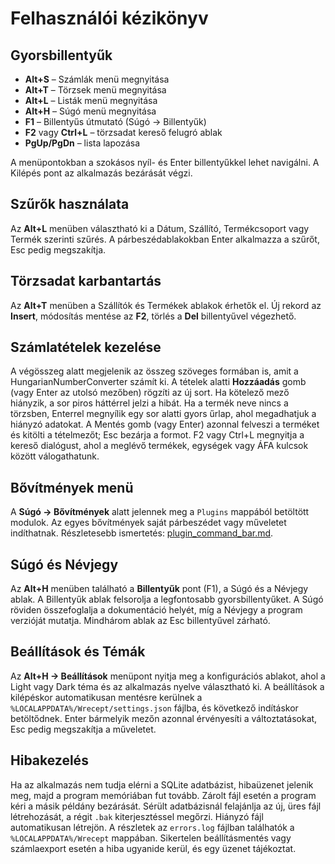 # Felhasználói kézikönyv

## Gyorsbillentyűk
- **Alt+S** – Számlák menü megnyitása
- **Alt+T** – Törzsek menü megnyitása
- **Alt+L** – Listák menü megnyitása
- **Alt+H** – Súgó menü megnyitása
- **F1** – Billentyűs útmutató (Súgó → Billentyűk)
- **F2** vagy **Ctrl+L** – törzsadat kereső felugró ablak
- **PgUp/PgDn** – lista lapozása

A menüpontokban a szokásos nyíl- és Enter billentyűkkel lehet navigálni. A Kilépés pont az alkalmazás bezárását végzi.

## Szűrők használata
Az **Alt+L** menüben választható ki a Dátum, Szállító, Termékcsoport vagy Termék szerinti szűrés. A párbeszédablakokban Enter alkalmazza a szűrőt, Esc pedig megszakítja.

## Törzsadat karbantartás
Az **Alt+T** menüben a Szállítók és Termékek ablakok érhetők el. Új rekord az **Insert**, módosítás mentése az **F2**, törlés a **Del** billentyűvel végezhető.

## Számlatételek kezelése
A végösszeg alatt megjelenik az összeg szöveges formában is,
amit a HungarianNumberConverter számít ki.
A tételek alatti **Hozzáadás** gomb (vagy Enter az utolsó mezőben) rögzíti az új sort.
Ha kötelező mező hiányzik, a sor piros háttérrel jelzi a hibát.
Ha a termék neve nincs a törzsben, Enterrel megnyílik egy sor alatti gyors űrlap,
ahol megadhatjuk a hiányzó adatokat. A Mentés gomb (vagy Enter) azonnal
felveszi a terméket és kitölti a tételmezőt; Esc bezárja a formot.
F2 vagy Ctrl+L megnyitja a kereső dialógust, ahol a meglévő termékek, egységek vagy ÁFA kulcsok között válogathatunk.

## Bővítmények menü
A **Súgó → Bővítmények** alatt jelennek meg a `Plugins` mappából betöltött modulok.
Az egyes bővítmények saját párbeszédet vagy műveletet indíthatnak.
Részletesebb ismertetés: [plugin_command_bar.md](plugin_command_bar.md).

## Súgó és Névjegy
Az **Alt+H** menüben található a **Billentyűk** pont (F1), a Súgó és a Névjegy ablak. A Billentyűk ablak felsorolja a legfontosabb gyorsbillentyűket. A Súgó röviden összefoglalja a dokumentáció helyét, míg a Névjegy a program verzióját mutatja. Mindhárom ablak az Esc billentyűvel zárható.

## Beállítások és Témák
Az **Alt+H → Beállítások** menüpont nyitja meg a konfigurációs ablakot, ahol a Light vagy Dark téma és az alkalmazás nyelve választható ki. A beállítások a kilépéskor automatikusan mentésre kerülnek a `%LOCALAPPDATA%/Wrecept/settings.json` fájlba, és következő indításkor betöltődnek.
Enter bármelyik mezőn azonnal érvényesíti a változtatásokat, Esc pedig megszakítja a műveletet.

## Hibakezelés
Ha az alkalmazás nem tudja elérni a SQLite adatbázist, hibaüzenet jelenik meg,
majd a program memóriában fut tovább. Zárolt fájl esetén a program kéri a másik
példány bezárását. Sérült adatbázisnál felajánlja az új, üres fájl létrehozását,
a régit `.bak` kiterjesztéssel megőrzi. Hiányzó fájl automatikusan létrejön. A
részletek az `errors.log` fájlban találhatók a `%LOCALAPPDATA%/Wrecept` mappában.
Sikertelen beállításmentés vagy számlaexport esetén a hiba ugyanide kerül, és egy üzenet tájékoztat.
